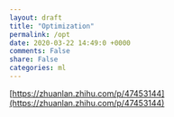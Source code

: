 ```yaml
---
layout: draft
title: "Optimization"
permalink: /opt
date: 2020-03-22 14:49:0 +0000
comments: False
share: False
categories: ml
---
```



[https://zhuanlan.zhihu.com/p/47453144](https://zhuanlan.zhihu.com/p/47453144)